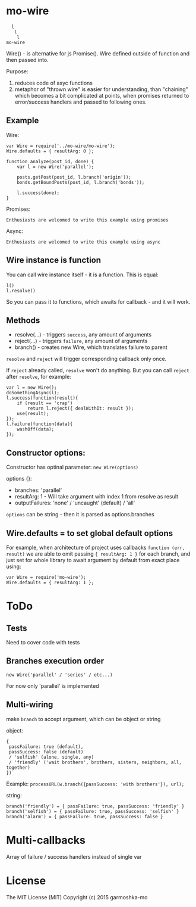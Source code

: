 # mo-wire

````
  l
   l
    l
mo-wire
````

Wire() - is alternative for js Promise().
Wire defined outside of function and then passed into.

Purpose: 

1. reduces code of asyc functions 
1. metaphor of "thrown wire" is easier for understanding, than "chaining" which becomes a bit complicated at points, when promises returned to error/success handlers and passed to following ones.

## Example

Wire:
````
var Wire = require('../mo-wire/mo-wire');
Wire.defaults = { resultArg: 0 };

function analyze(post_id, done) {
    var l = new Wire('parallel');

    posts.getPost(post_id, l.branch('origin'));
    bonds.getBoundPosts(post_id, l.branch('bonds'));

    l.success(done);
}
````

Promises:
````
Enthusiasts are welcomed to write this example using promises
````

Async:
````
Enthusiasts are welcomed to write this example using async
````

## Wire instance is function

You can call wire instance itself - it is a function. This is equal:
````
l()
l.resolve()
````
So you can pass it to functions, which awaits for callback - and it will work.

## Methods

- resolve(...) - triggers `success`, any amount of arguments
- reject(...) - triggers `failure`, any amount of arguments
- branch() - creates new Wire, which translates failure to parent

`resolve` and `reject` will trigger corresponding callback only once.

If `reject` already called, `resolve` won't do anything.
But you can call `reject` after `resolve`, for example:

````
var l = new Wire();
doSomethingAsync(l);
l.success(function(result){
    if (result == 'crap')
        return l.reject({ dealWithIt: result });
    use(result);
});
l.failure(function(data){
    washOff(data);
});
````

## Constructor options:

Constructor has optinal parameter: `new Wire(options)`

options {}: 
- branches: 'parallel'
- resultArg: 1 - Will take argument with index 1 from resolve as result
- outputFailures: 'none' / 'uncaught' (default) / 'all'

`options` can be string - then it is parsed as options.branches

## Wire.defaults = to set global default options

For example, when architecture of project uses
callbacks `function (err, result)` we are able to omit passing `{ resultArg: 1 }` for each branch,
and just set for whole library to await argument by default from exact place using:
````
var Wire = require('mo-wire');
Wire.defaults = { resultArg: 1 };
````

# ToDo

## Tests

Need to cover code with tests

## Branches execution order

````
new Wire('parallel' / 'series' / etc...)
````

For now only 'parallel' is implemented

## Multi-wiring

make `branch` to accept argument, which can be object or string

object:
````
{
 passFailure: true (default),
 passSuccess: false (default)
 / 'selfish' (alone, single, any)
 / 'friendly' ('wait brothers', brothers, sisters, neighbors, all, together)
})
````

Example: `processURL(w.branch({passSuccess: 'with brothers'}), url);`

string:
````
branch('friendly') = { passFailure: true, passSuccess: 'friendly' }
branch('selfish') = { passFailure: true, passSuccess: 'selfish' }
branch('alarm') = { passFailure: true, passSuccess: false }
````

# Multi-callbacks

Array of failure / success handlers instead of single var

# License

The MIT License (MIT)
Copyright (c) 2015 garmoshka-mo
